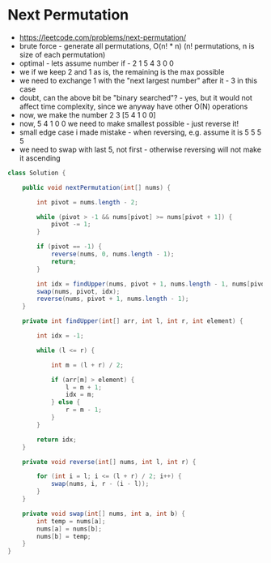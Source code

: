 # Next Permutation

- https://leetcode.com/problems/next-permutation/
- brute force - generate all permutations, O(n! * n) (n! permutations, n is size of each permutation)
- optimal - lets assume number if - 2 1 5 4 3 0 0
- we if we keep 2 and 1 as is, the remaining is the max possible
- we need to exchange 1 with the "next largest number" after it - 3 in this case
- doubt, can the above bit be "binary searched"? - yes, but it would not affect time complexity, since we anyway have other O(N) operations
- now, we make the number 2 3 [5 4 1 0 0]
- now, 5 4 1 0 0 we need to make smallest possible - just reverse it!
- small edge case i made mistake - when reversing, e.g. assume it is 5 5 5 5
- we need to swap with last 5, not first - otherwise reversing will not make it ascending

```java
class Solution {

    public void nextPermutation(int[] nums) {

        int pivot = nums.length - 2;

        while (pivot > -1 && nums[pivot] >= nums[pivot + 1]) {
            pivot -= 1;
        }

        if (pivot == -1) {
            reverse(nums, 0, nums.length - 1);
            return;
        }

        int idx = findUpper(nums, pivot + 1, nums.length - 1, nums[pivot]);
        swap(nums, pivot, idx);
        reverse(nums, pivot + 1, nums.length - 1);
    }

    private int findUpper(int[] arr, int l, int r, int element) {

        int idx = -1;

        while (l <= r) {

            int m = (l + r) / 2;

            if (arr[m] > element) {
                l = m + 1;
                idx = m;
            } else {
                r = m - 1;
            }
        }

        return idx;
    }

    private void reverse(int[] nums, int l, int r) {

        for (int i = l; i <= (l + r) / 2; i++) {
            swap(nums, i, r - (i - l));
        }
    }

    private void swap(int[] nums, int a, int b) {
        int temp = nums[a];
        nums[a] = nums[b];
        nums[b] = temp;
    }
}
```

